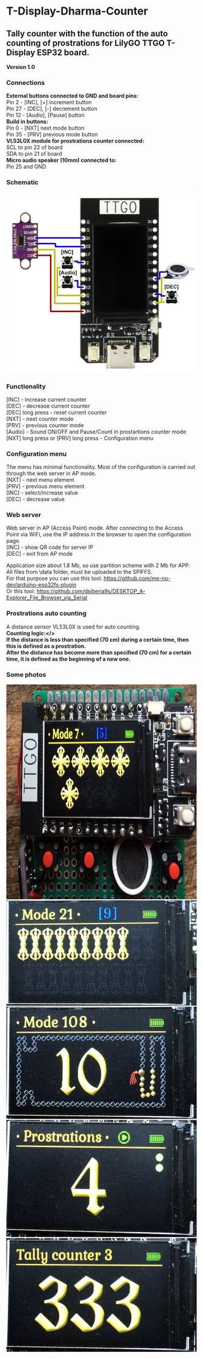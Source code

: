 # T-Display-Dharma-Counter
## Tally counter with the function of the auto counting of prostrations for LilyGO TTGO T-Display ESP32 board.

<b>Version 1.0</b>

### Connections

<b>External buttons connected to GND and board pins:</b><br>
Pin 2  - [INC], [+] increment button<br>
Pin 27 - [DEC], [-] decrement button<br>
Pin 12 - [Audio], [Pause] button<br>
<b>Build in buttons:</b><br>
Pin 0  - [NXT] next mode button<br>
Pin 35 - [PRV] previous mode button<br>
<b>VL53L0X module for prostrations counter connected:</b><br>
SCL to pin 22 of board<br>
SDA to pin 21 of board<br>
<b>Micro audio speaker (10mm) connected to:</b><br>
Pin 25 and GND

### Schematic

<img src="https://github.com/Thabke/T-Display-Dharma-Counter/raw/main/photos/CounterSchematic.jpg" alt="Schematic" width="515" height="476">

### Functionality

[INC]   - increase current counter<br>
[DEC]   - decrease current counter<br>
[DEC] long press  - reset current counter<br>
[NXT]   - next counter mode<br>
[PRV]   - previous counter mode<br>
[Audio] - Sound ON/OFF and Pause/Count in prostartions counter mode<br>
[NXT] long press or [PRV] long press - Configuration menu

### Configuration menu

The menu has minimal functionality. Most of the configuration is carried out through the web server in AP mode.<br>
[NXT] - next menu element<br>
[PRV] - previous menu element<br>
[INC] - select/increase value<br>
[DEC] - decrease value

### Web server

Web server in AP (Access Point) mode. After connecting to the Access Point via WiFi, use the IP address in the browser to open the configuration page.<br>
[INC] - show QR code for server IP<br>
[DEC] - exit from AP mode<br>

Application size about 1.8 Mb, so use partition scheme with 2 Mb for APP.<br>
All files from \data folder, must be uploaded to the SPIFFS.<br>
For that purpose you can use this tool: https://github.com/me-no-dev/arduino-esp32fs-plugin<br>
Or this tool: https://github.com/dsiberia9s/DESKTOP_A-Explorer_File_Browser_via_Serial<br>

### Prostrations auto counting

A distance sensor VL53L0X is used for auto counting.<br>
<b>Counting logic:</><br>
If the distance is less than specified (70 cm) during a certain time, then this is defined as a prostration.<br>
After the distance has become more than specified (70 cm) for a certain time, it is defined as the beginning of a new one.

### Some photos

<img src="https://github.com/Thabke/T-Display-Dharma-Counter/raw/main/photos/photo1.jpg" alt="Counter 7" width="800" height="567">
<img src="https://github.com/Thabke/T-Display-Dharma-Counter/raw/main/photos/photo2.jpg" alt="Counter 21" width="522" height="278">
<img src="https://github.com/Thabke/T-Display-Dharma-Counter/raw/main/photos/photo3.jpg" alt="Counter 108" width="522" height="296">
<img src="https://github.com/Thabke/T-Display-Dharma-Counter/raw/main/photos/photo4.jpg" alt="Prostrations counter" width="522" height="309">
<img src="https://github.com/Thabke/T-Display-Dharma-Counter/raw/main/photos/photo5.jpg" alt="Tally counter 3" width="522" height="300">
